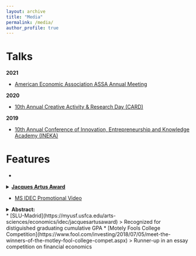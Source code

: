 ```yaml
---
layout: archive
title: "Media"
permalink: /media/
author_profile: true
---
```


Talks
====
**2021**
  * [American Economic Association ASSA Annual Meeting](https://www.aeaweb.org/conference/2021/preliminary/1968?q=eNqrVipOLS7OzM8LqSxIVbKqhnGVrJQMlWp1lBKLi_OTgRwTcyUdpZLUolxcIBvISkmshDBKMnNTIayyzNRykAFFBQVAAVMDpdpaXDBjaBvD)

**2020**
  * [10th Annual Creative Activity & Research Day (CARD)](https://myusf.usfca.edu/arts-sciences/card/schedule)

**2019**
  * [10th Annual Conference of Innovation, Entrepreneurship and Knowledge Academy (INEKA)](https://ent.aom.org/events/eventdescription?CalendarEventKey=a0ed7310-e374-4875-bb8d-0d2c64fe7eb9&CommunityKey=fe00dbd4-230d-471e-a0ed-420a47166316&Home=/ent/events/recentcommunityeventsdashboard)

Features
====
* 
<details>
  <summary> <strong> <a href="https://myusf.usfca.edu/arts-sciences/economics/idec/jacquesartusaward">Jacques Artus Award</a> </strong> </summary>
      <blockquote> 
       Excellence in research in the MS IDEC program at the University of San Francisco
     <blockquote>
</details>      
  
* [MS IDEC Promotional Video](https://player.vimeo.com/video/363388307?autoplay=1)
<details>
  <summary> <strong> Abstract: </strong> </summary>
      <blockquote> 
       Selected to represent the USF MS IDEC program in the new 2019 promotional video
     <blockquote>
</details>
* [SLU-Madrid](https://myusf.usfca.edu/arts-sciences/economics/idec/jacquesartusaward)
> Recognized for distiguished graduating cumulative GPA
* [Motely Fools College Competition](https://www.fool.com/investing/2018/07/05/meet-the-winners-of-the-motley-fool-college-compet.aspx)
> Runner-up in an essay competition on financial economics

